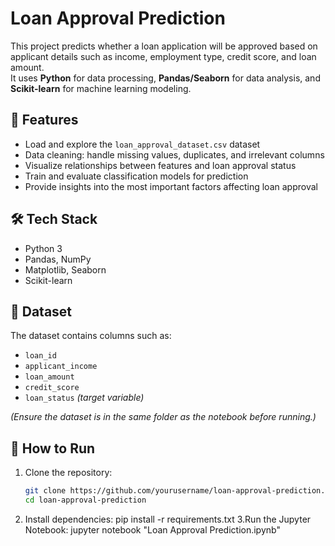 # Loan Approval Prediction

This project predicts whether a loan application will be approved based on applicant details such as income, employment type, credit score, and loan amount.  
It uses **Python** for data processing, **Pandas/Seaborn** for data analysis, and **Scikit-learn** for machine learning modeling.

## 📌 Features
- Load and explore the `loan_approval_dataset.csv` dataset
- Data cleaning: handle missing values, duplicates, and irrelevant columns
- Visualize relationships between features and loan approval status
- Train and evaluate classification models for prediction
- Provide insights into the most important factors affecting loan approval

## 🛠 Tech Stack
- Python 3
- Pandas, NumPy
- Matplotlib, Seaborn
- Scikit-learn

## 📂 Dataset
The dataset contains columns such as:
- `loan_id`
- `applicant_income`
- `loan_amount`
- `credit_score`
- `loan_status` *(target variable)*

*(Ensure the dataset is in the same folder as the notebook before running.)*

## 🚀 How to Run
1. Clone the repository:
   ```bash
   git clone https://github.com/yourusername/loan-approval-prediction.git
   cd loan-approval-prediction
 2.  Install dependencies:
    pip install -r requirements.txt
3.Run the Jupyter Notebook:
jupyter notebook "Loan Approval Prediction.ipynb"

